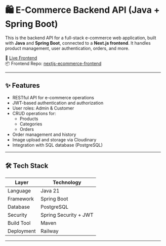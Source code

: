 # 🛍️ E-Commerce Backend API (Java + Spring Boot)

This is the backend API for a full-stack e-commerce web application, built with **Java** and **Spring Boot**, connected to a **Next.js frontend**. It handles product management, user authentication, orders, and more.

🔗 [Live Frontend](https://e-commerce-app-frontend-beta.vercel.app)  
📦 Frontend Repo: [nextjs-ecommerce-frontend](https://github.com/oskomra/e-commerce-app-frontend)

---

## ✨ Features

- RESTful API for e-commerce operations
- JWT-based authentication and authorization
- User roles: Admin & Customer
- CRUD operations for:
  - Products
  - Categories
  - Orders
- Order management and history
- Image upload and storage via Cloudinary
- Integration with SQL database (PostgreSQL)

---

## 🛠 Tech Stack

| Layer         | Technology         |
|---------------|--------------------|
| Language       | Java 21           |
| Framework      | Spring Boot       |
| Database       | PostgreSQL        |
| Security       | Spring Security + JWT |
| Build Tool     | Maven             |
| Deployment     | Railway          |

---
